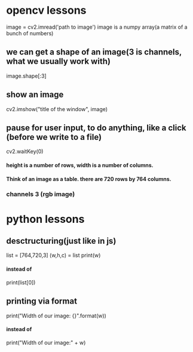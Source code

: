 # opencv lessons
image = cv2.imread('path to image')
image is a numpy array(a matrix of a bunch of numbers)

## we can get a shape of an image(3 is channels, what we usually work with)
image.shape[:3]

## show an image
cv2.imshow("title of the window", image)

## pause for user input, to do anything, like a click (before we write to a file)
cv2.waitKey(0)


#### height is a number of rows, width is a number of columns.
#### Think of an image as a table. there are 720 rows by 764 columns.

### channels 3 (rgb image)
# python lessons

## desctructuring(just like in js)
list = [764,720,3]
(w,h,c) = list
print(w)
#### instead of
print(list[0])


## printing via format
print("Width of our image: {}".format(w))
#### instead of
print("Width of our image:" + w)
